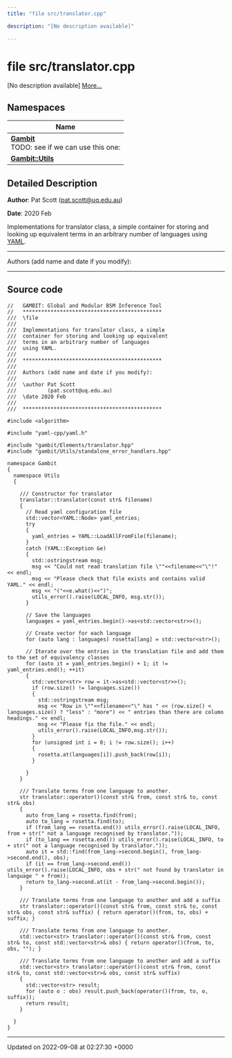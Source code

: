 ```yaml
---
title: "file src/translator.cpp"

description: "[No description available]"

---
```


# file src/translator.cpp

[No description available] [More...](#detailed-description)

## Namespaces

| Name           |
| -------------- |
| **[Gambit](/documentation/code/namespaces/namespacegambit/)** <br>TODO: see if we can use this one:  |
| **[Gambit::Utils](/documentation/code/namespaces/namespacegambit_1_1utils/)**  |

## Detailed Description


**Author**: Pat Scott ([pat.scott@uq.edu.au](mailto:pat.scott@uq.edu.au)) 

**Date**: 2020 Feb

Implementations for translator class, a simple container for storing and looking up equivalent terms in an arbitrary number of languages using [YAML](/documentation/code/namespaces/namespaceyaml/).



------------------

Authors (add name and date if you modify):



------------------




## Source code

```
//   GAMBIT: Global and Modular BSM Inference Tool
//   *********************************************
///  \file
///
///  Implementations for translator class, a simple
///  container for storing and looking up equivalent
///  terms in an arbitrary number of languages
///  using YAML.
///
///  *********************************************
///
///  Authors (add name and date if you modify):
///
///  \author Pat Scott
///          (pat.scott@uq.edu.au)
///  \date 2020 Feb
///
///  *********************************************

#include <algorithm>

#include "yaml-cpp/yaml.h"

#include "gambit/Elements/translator.hpp"
#include "gambit/Utils/standalone_error_handlers.hpp"

namespace Gambit
{
  namespace Utils
  {

    /// Constructor for translator
    translator::translator(const str& filename)
    {
      // Read yaml configuration file
      std::vector<YAML::Node> yaml_entries;
      try
      {
        yaml_entries = YAML::LoadAllFromFile(filename);
      }
      catch (YAML::Exception &e)
      {
        std::ostringstream msg;
        msg << "Could not read translation file \""<<filename<<"\"!" << endl;
        msg << "Please check that file exists and contains valid YAML." << endl;
        msg << "("<<e.what()<<")";
        utils_error().raise(LOCAL_INFO, msg.str());
      }

      // Save the languages
      languages = yaml_entries.begin()->as<std::vector<str>>();

      // Create vector for each language
      for (auto lang : languages) rosetta[lang] = std::vector<str>();

      // Iterate over the entries in the translation file and add them to the set of equivalency classes
      for (auto it = yaml_entries.begin() + 1; it != yaml_entries.end(); ++it)
      {
        std::vector<str> row = it->as<std::vector<str>>();
        if (row.size() != languages.size())
        {
          std::ostringstream msg;
          msg << "Row in \""<<filename<<"\" has " << (row.size() < languages.size() ? "less" : "more") << " entries than there are column headings." << endl;
          msg << "Please fix the file." << endl;
          utils_error().raise(LOCAL_INFO,msg.str());
        }
        for (unsigned int i = 0; i != row.size(); i++)
        {
          rosetta.at(languages[i]).push_back(row[i]);
        }

      }
    }

    /// Translate terms from one language to another.
    str translator::operator()(const str& from, const str& to, const str& obs)
    {
      auto from_lang = rosetta.find(from);
      auto to_lang = rosetta.find(to);
      if (from_lang == rosetta.end()) utils_error().raise(LOCAL_INFO, from + str(" not a language recognised by translator."));
      if (to_lang == rosetta.end()) utils_error().raise(LOCAL_INFO, to + str(" not a language recognised by translator."));
      auto it = std::find(from_lang->second.begin(), from_lang->second.end(), obs);
      if (it == from_lang->second.end()) utils_error().raise(LOCAL_INFO, obs + str(" not found by translator in language " + from));
      return to_lang->second.at(it - from_lang->second.begin());
    }

    /// Translate terms from one language to another and add a suffix
    str translator::operator()(const str& from, const str& to, const str& obs, const str& suffix) { return operator()(from, to, obs) + suffix; }

    /// Translate terms from one language to another.
    std::vector<str> translator::operator()(const str& from, const str& to, const std::vector<str>& obs) { return operator()(from, to, obs, ""); }

    /// Translate terms from one language to another and add a suffix
    std::vector<str> translator::operator()(const str& from, const str& to, const std::vector<str>& obs, const str& suffix)
    {
      std::vector<str> result;
      for (auto o : obs) result.push_back(operator()(from, to, o, suffix));
      return result;
    }

  }
}
```


-------------------------------

Updated on 2022-09-08 at 02:27:30 +0000
